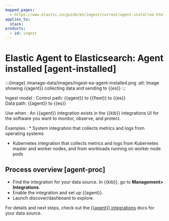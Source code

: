 ```yaml
---
mapped_pages:
  - https://www.elastic.co/guide/en/ingest/current/agent-installed.html
applies_to:
  stack:
products:
  - id: ingest
---
```


# Elastic Agent to Elasticsearch: Agent installed [agent-installed]

:::{image} /manage-data/images/ingest-ea-agent-installed.png
:alt: Image showing {{agent}} collecting data and sending to {{es}}
:::

Ingest model
:   Control path: {{agent}} to {{fleet}} to {{es}}<br> Data path: {{agent}} to {{es}}

Use when
:   An {{agent}} integration exists in the {{kib}} integrations UI for the software you want to monitor, observe, and protect.

Examples
:   * System integration that collects metrics and logs from operating systems
* Kubernetes integration that collects metrics and logs from Kubernetes master and worker nodes, and from workloads running on worker node pods



## Process overview [agent-proc]

* Find the integration for your data source. In {{kib}},  go to **Management> Integrations**.
* Enable the integration and set up {{agent}}.
* Launch discover/dashboard to explore.

For details and next steps, check out the [{{agent}} integrations](https://docs.elastic.co/en/integrations) docs for your data source.

